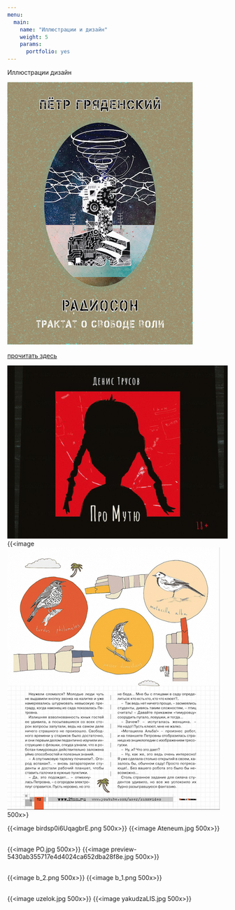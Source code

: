 ```yaml
---
menu:
  main:
    name: "Иллюстрации и дизайн"
    weight: 5
    params:
      portfolio: yes
---
```

Иллюстрации дизайн


![Обложка Радиосон](Radioson.png)

[прочитать здесь](https://www.litres.ru/petr-gryadenskiy/radioson-traktat-o-svobode-voli/chitat-onlayn/)

![Книга Дениса Трусова "Мутя"](467_6748-15.png) {{<image![иллюстрация в журнале Машины и Механизмы](MM_.png)500x>}

{{<image birdsp0i6UqagbrE.png 500x>}} {{<image Ateneum.jpg 500x>}}<br><br>

{{<image PO.jpg 500x>}} {{<image preview-5430ab355717e4d4024ca652dba28f8e.jpg 500x>}}<br><br>

{{<image b_2.png 500x>}} {{<image b_1.png 500x>}}<br><br>

{{<image uzelok.jpg 500x>}} {{<image yakudzaLIS.jpg 500x>}}<br><br>
